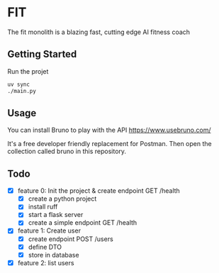 # FIT

The fit monolith is a blazing fast, cutting edge AI fitness coach

## Getting Started

Run the projet

```bash
uv sync
./main.py
```

## Usage

You can install Bruno to play with the API https://www.usebruno.com/

It's a free developer friendly replacement for Postman. Then open the collection called bruno in this repository.

## Todo

- [x] feature 0: Init the project & create endpoint GET /health
  - [x] create a python project
  - [x] install ruff
  - [x] start a flask server
  - [x] create a simple endpoint GET /health
- [x] feature 1: Create user
  - [x] create endpoint POST /users
  - [x] define DTO
  - [x] store in database
- [x] feature 2: list users
